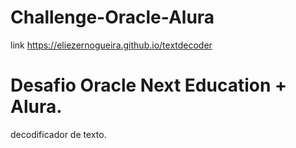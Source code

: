# Challenge-Oracle-Alura

link https://eliezernogueira.github.io/textdecoder
# Desafio Oracle Next Education + Alura.

decodificador de texto.
